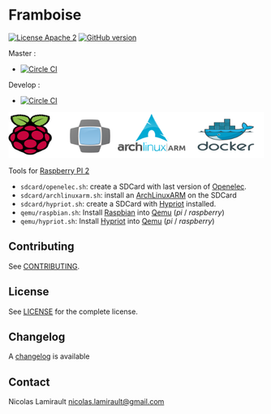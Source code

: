 # Framboise

[![License Apache 2][badge-license]](LICENSE)
[![GitHub version](https://badge.fury.io/gh/nlamirault%2Fframboise.svg)](https://badge.fury.io/gh/nlamirault%2Fframboise)

Master :
* [![Circle CI](https://circleci.com/gh/nlamirault/framboise/tree/master.svg?style=svg)](https://circleci.com/gh/nlamirault/framboise/tree/master)

Develop :
* [![Circle CI](https://circleci.com/gh/nlamirault/framboise/tree/develop.svg?style=svg)](https://circleci.com/gh/nlamirault/framboise/tree/develop)

![Image of components](https://github.com/nlamirault/framboise/raw/master/docs/framboise.png "Framboise components")

Tools for [Raspberry PI 2][]

* `sdcard/openelec.sh`: create a SDCard with last version of [Openelec][].
* `sdcard/archlinuxarm.sh`: install an [ArchLinuxARM][] on the SDCard
* `sdcard/hypriot.sh`: create a SDCard with [Hypriot][] installed.
* `qemu/raspbian.sh`: Install [Raspbian][] into [Qemu][] (*pi* / *raspberry*)
* `qemu/hypriot.sh`: Install [Hypriot][] into [Qemu][] (*pi* / *raspberry*)

## Contributing

See [CONTRIBUTING](CONTRIBUTING.md).


## License

See [LICENSE](LICENSE) for the complete license.


## Changelog

A [changelog](ChangeLog.md) is available


## Contact

Nicolas Lamirault <nicolas.lamirault@gmail.com>


[badge-license]: https://img.shields.io/badge/license-Apache2-green.svg?style=flat

[Raspberry PI 2]: https://www.raspberrypi.org/products/raspberry-pi-2-model-b/
[Openelec]: http://openelec.tv/get-openelec
[ArchLinuxARM]: http://archlinuxarm.org/
[Hypriot]: http://blog.hypriot.com/
[Raspbian]: https://www.raspbian.org/
[Qemu]: http://wiki.qemu.org/Index.html
